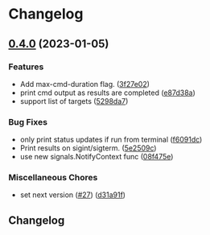 # Changelog

## [0.4.0](https://github.com/googleapis/btlr/compare/v0.4.0...v0.4.0) (2023-01-05)


### Features

* Add max-cmd-duration flag. ([3f27e02](https://github.com/googleapis/btlr/commit/3f27e0249894a1b2a7a68f004ce6195aceb5bccd))
* print cmd output as results are completed ([e87d38a](https://github.com/googleapis/btlr/commit/e87d38aec751479099a83d00f502cd7918630c45))
* support list of targets ([5298da7](https://github.com/googleapis/btlr/commit/5298da7cb94407ffb98cc747d6409ed84b186a09))


### Bug Fixes

* only print status updates if run from terminal ([f6091dc](https://github.com/googleapis/btlr/commit/f6091dccb2f35cc357750df28f38caec47f6737e))
* Print results on sigint/sigterm. ([5e2509c](https://github.com/googleapis/btlr/commit/5e2509cb09ee94348cda8f68f3e1ed9091430c03))
* use new signals.NotifyContext func ([08f475e](https://github.com/googleapis/btlr/commit/08f475e01ed68eaa4ac41eed3c01b04e029ecb9a))


### Miscellaneous Chores

* set next version ([#27](https://github.com/googleapis/btlr/issues/27)) ([d31a91f](https://github.com/googleapis/btlr/commit/d31a91f5f5c321d38d4de0bc42dc947d9a638d4d))

## Changelog
